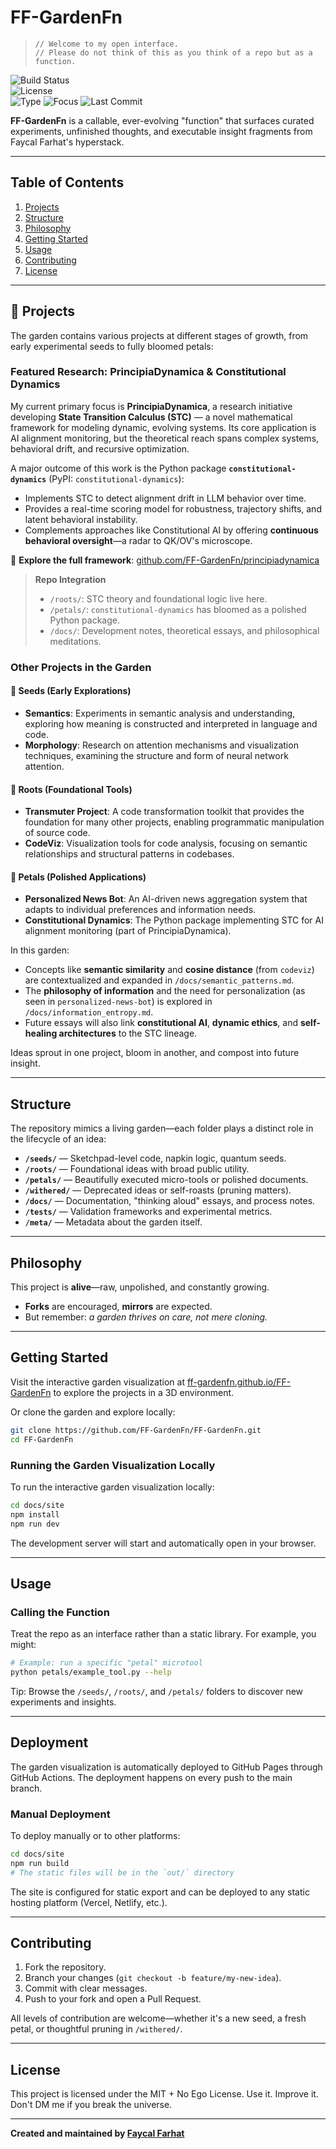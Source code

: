 # FF-GardenFn

> `// Welcome to my open interface.`  
> `// Please do not think of this as you think of a repo but as a function.`

![Build Status](https://img.shields.io/badge/state-experimental-orange)  
![License](https://img.shields.io/badge/license-MIT-informational)  
![Type](https://img.shields.io/badge/repo-functional--garden-8A2BE2) 
![Focus](https://img.shields.io/badge/Currently_Focused_On-AI_Alignment_&_STC-blueviolet)
![Last Commit](https://img.shields.io/github/last-commit/FF-GardenFn/FF-GardenFn)


**FF-GardenFn** is a callable, ever-evolving "function" that surfaces curated experiments, unfinished thoughts, and executable insight fragments from Faycal Farhat's hyperstack.

---

## Table of Contents

1. [Projects](#projects)
2. [Structure](#structure)  
3. [Philosophy](#philosophy)  
4. [Getting Started](#getting-started)  
5. [Usage](#usage)  
6. [Contributing](#contributing)  
7. [License](#license)  

---

## 🌱 Projects

The garden contains various projects at different stages of growth, from early experimental seeds to fully bloomed petals:

### Featured Research: PrincipiaDynamica & Constitutional Dynamics

My current primary focus is **PrincipiaDynamica**, a research initiative developing **State Transition Calculus (STC)** — a novel mathematical framework for modeling dynamic, evolving systems. Its core application is AI alignment monitoring, but the theoretical reach spans complex systems, behavioral drift, and recursive optimization.

A major outcome of this work is the Python package **`constitutional-dynamics`** (PyPI: `constitutional-dynamics`):
- Implements STC to detect alignment drift in LLM behavior over time.
- Provides a real-time scoring model for robustness, trajectory shifts, and latent behavioral instability.
- Complements approaches like Constitutional AI by offering **continuous behavioral oversight**—a radar to QK/OV's microscope.

🔗 **Explore the full framework**: [github.com/FF-GardenFn/principiadynamica](https://github.com/FF-GardenFn/principiadynamica)

> **Repo Integration**
> - `/roots/`: STC theory and foundational logic live here.
> - `/petals/`: `constitutional-dynamics` has bloomed as a polished Python package.
> - `/docs/`: Development notes, theoretical essays, and philosophical meditations.

### Other Projects in the Garden

#### 🌱 Seeds (Early Explorations)
- **Semantics**: Experiments in semantic analysis and understanding, exploring how meaning is constructed and interpreted in language and code.
- **Morphology**: Research on attention mechanisms and visualization techniques, examining the structure and form of neural network attention.

#### 🌿 Roots (Foundational Tools)
- **Transmuter Project**: A code transformation toolkit that provides the foundation for many other projects, enabling programmatic manipulation of source code.
- **CodeViz**: Visualization tools for code analysis, focusing on semantic relationships and structural patterns in codebases.

#### 🌸 Petals (Polished Applications)
- **Personalized News Bot**: An AI-driven news aggregation system that adapts to individual preferences and information needs.
- **Constitutional Dynamics**: The Python package implementing STC for AI alignment monitoring (part of PrincipiaDynamica).

In this garden:
- Concepts like **semantic similarity** and **cosine distance** (from `codeviz`) are contextualized and expanded in `/docs/semantic_patterns.md`.
- The **philosophy of information** and the need for personalization (as seen in `personalized-news-bot`) is explored in `/docs/information_entropy.md`.
- Future essays will also link **constitutional AI**, **dynamic ethics**, and **self-healing architectures** to the STC lineage.

Ideas sprout in one project, bloom in another, and compost into future insight.

---

## Structure

The repository mimics a living garden—each folder plays a distinct role in the lifecycle of an idea:

- **`/seeds/`** — Sketchpad-level code, napkin logic, quantum seeds.  
- **`/roots/`** — Foundational ideas with broad public utility.  
- **`/petals/`** — Beautifully executed micro-tools or polished documents.  
- **`/withered/`** — Deprecated ideas or self-roasts (pruning matters).  
- **`/docs/`** — Documentation, "thinking aloud" essays, and process notes.  
- **`/tests/`** — Validation frameworks and experimental metrics.  
- **`/meta/`** — Metadata about the garden itself.

---

## Philosophy

This project is **alive**—raw, unpolished, and constantly growing.  
- **Forks** are encouraged, **mirrors** are expected.  
- But remember: *a garden thrives on care, not mere cloning.*  

---

## Getting Started

Visit the interactive garden visualization at [ff-gardenfn.github.io/FF-GardenFn](https://ff-gardenfn.github.io/FF-GardenFn) to explore the projects in a 3D environment.

Or clone the garden and explore locally:

```bash
git clone https://github.com/FF-GardenFn/FF-GardenFn.git
cd FF-GardenFn
```

### Running the Garden Visualization Locally

To run the interactive garden visualization locally:

```bash
cd docs/site
npm install
npm run dev
```

The development server will start and automatically open in your browser.

---

## Usage

### Calling the Function

Treat the repo as an interface rather than a static library. For example, you might:

```bash
# Example: run a specific "petal" microtool
python petals/example_tool.py --help
```

Tip: Browse the `/seeds/`, `/roots/`, and `/petals/` folders to discover new experiments and insights.

---

## Deployment

The garden visualization is automatically deployed to GitHub Pages through GitHub Actions. The deployment happens on every push to the main branch.

### Manual Deployment

To deploy manually or to other platforms:

```bash
cd docs/site
npm run build
# The static files will be in the `out/` directory
```

The site is configured for static export and can be deployed to any static hosting platform (Vercel, Netlify, etc.).

---

## Contributing

1. Fork the repository.
2. Branch your changes (`git checkout -b feature/my-new-idea`).
3. Commit with clear messages.
4. Push to your fork and open a Pull Request.

All levels of contribution are welcome—whether it's a new seed, a fresh petal, or thoughtful pruning in `/withered/`.

---

## License

This project is licensed under the MIT + No Ego License. Use it. Improve it. Don't DM me if you break the universe.

---

**Created and maintained by [Faycal Farhat](https://github.com/FF-GardenFn)**